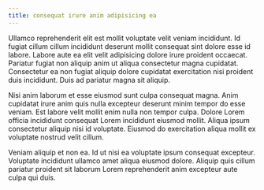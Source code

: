 ```yaml
---
title: consequat irure anim adipisicing ea
---
```


Ullamco reprehenderit elit est mollit voluptate velit veniam incididunt. Id fugiat cillum cillum incididunt deserunt mollit consequat sint dolore esse id labore. Labore aute ea elit velit adipisicing dolore irure proident occaecat. Pariatur fugiat non aliquip anim ut aliqua consectetur magna cupidatat. Consectetur ea non fugiat aliquip dolore cupidatat exercitation nisi proident duis incididunt. Duis ad pariatur magna sit aliquip.

Nisi anim laborum et esse eiusmod sunt culpa consequat magna. Anim cupidatat irure anim quis nulla excepteur deserunt minim tempor do esse veniam. Est labore velit mollit enim nulla non tempor culpa. Dolore Lorem officia incididunt consequat Lorem incididunt eiusmod mollit. Aliqua ipsum consectetur aliquip nisi id voluptate. Eiusmod do exercitation aliqua mollit ex voluptate nostrud velit cillum.

Veniam aliquip et non ea. Id ut nisi ea voluptate ipsum consequat excepteur. Voluptate incididunt ullamco amet aliqua eiusmod dolore. Aliquip quis cillum pariatur proident sit laborum Lorem reprehenderit anim excepteur aute culpa qui duis.
